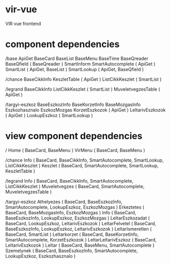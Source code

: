 # vir-vue
VIR vue frontend

# component dependencies

/base
ApiGet
BaseCard
BaseList
BaseMenu
BaseTime
BaseQreader
BaseQfield            ( BaseQreader )
SmartInform
SmartAutocomplete     ( ApiGet )
SmartList             ( ApiGet, BaseList )
SmartLookup           ( ApiGet, BaseQfield )

/chance
BaseCikkInfo
KeszletTable          ( ApiGet )
ListCikkKeszlet       ( SmartList )

/legrand
BaseCikkInfo
ListCikkKeszlet       ( SmartList )
MuveletvegzesTable    ( ApiGet )

/targyi-eszkoz
BaseEszkozInfo
BaseKorzetInfo
BaseMozgasInfo
Eszkozhasznalo
EszkozMozgas
KorzetEszkozok        ( ApiGet )
LeltarivEszkozok      ( ApiGet )
LookupEszkoz          ( SmartLookup )


# view component dependencies
/
Home                  ( BaseCard, BaseMenu )
VirMenu               ( BaseCard, BaseMenu )

/chance
Info                  ( BaseCard, BaseCikkInfo, SmartAutocomplete, SmartLookup, ListCikkKeszlet )
Keszlet               ( BaseCard, SmartAutocomplete, SmartLookup, KeszletTable )

/legrand
Info                  ( BaseCard, BaseCikkInfo, SmartAutocomplete, ListCikkKeszlet )
Muveletvegzes         ( BaseCard, SmartAutocomplete, MuveletvegzesTable )

/targyi-eszkoz
Athelyezes            ( BaseCard, BaseEszkozInfo, SmartAutocomplete, LookupEszkoz, EszkozMozgas )
Erkeztetes            ( BaseCard, BaseMozgasInfo, EszkozMozgas )
Info                  ( BaseCard, BaseEszkozInfo, LookupEszkoz, EszkozMozgas )
LeltarEszkozadat      ( BaseCard, LookupEszkoz, LeltarivEszkozok )
LeltarFelvetel        ( BaseCard, BaseEszkozInfo, LookupEszkoz, LeltarivEszkozok )
LeltarIsmeretlen      ( BaseCard, SmartList )
Leltarkorzet          ( BaseCard, BaseKorzetInfo, SmartAutocomplete, KorzetEszkozok )
LeltarLeltarivEszkoz  ( BaseCard, LeltarivEszkozok )
Leltar                ( BaseCard, BaseMenu, SmartAutocomplete )
Szemelynek            ( BaseCard, BaseEszkozInfo, SmartAutocomplete, LookupEszkoz, Eszkozhasznalo )
